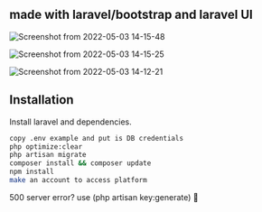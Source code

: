 ## made with laravel/bootstrap and laravel UI

![Screenshot from 2022-05-03 14-15-48](https://user-images.githubusercontent.com/54841728/166451314-233b86df-3e2a-4b5d-8c54-cc4907ee2cf6.png)

![Screenshot from 2022-05-03 14-15-25](https://user-images.githubusercontent.com/54841728/166451178-b2555baa-bc27-4c6f-b644-b96f1882ab85.png)

![Screenshot from 2022-05-03 14-12-21](https://user-images.githubusercontent.com/54841728/166451240-c6f15b91-871f-448a-8ad8-247204dc9dfc.png)



## Installation


Install laravel and dependencies.

```sh
copy .env example and put is DB credentials
php optimize:clear
php artisan migrate 
composer install && composer update
npm install
make an account to access platform
```

500 server error? use (php artisan key:generate) :partying_face:


